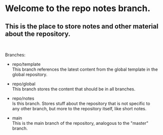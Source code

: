 # Welcome to the repo notes branch.
## This is the place to store notes and other material about the repository.
<br>

Branches:  

- repo/template  
    This branch references the latest content from the global template in the global repository.

- repo/global  
    This branch stores the content that should be in all branches.

- repo/notes  
    Is this branch. Stores stuff about the repository that is not specific to any other branch, but more to the repository itself, like short notes.

- main  
    This is the main branch of the repository, analogous to the "master" branch.
